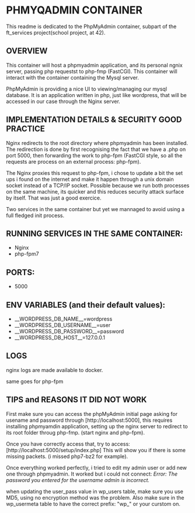 # PHMYQADMIN CONTAINER

This readme is dedicated to the PhpMyAdmin container, subpart of the
ft\_services project(school project, at 42).

## OVERVIEW

This container will host a phpmyadmin application, and its personal ngnix
server, passing php requestst to php-fmp (FastCGI).
This container will interact with the container containing the Mysql server.

PhpMyAdmin is providing a nice UI to viewing/managing our mysql database.
It is an application written in php, just like wordpress, that will be accessed
in our case through the Nginx server.

## IMPLEMENTATION DETAILS & SECURITY GOOD PRACTICE

Nginx redirects to the root directory
where phpmyadmin has been installed. The redirection is done by first
recognising the fact that we have a .php on port 5000, then forwarding the work
to php-fpm (FastCGI style, so all the requests are process on an external
process: php-fpm).

The Nginx proxies this request to php-fpm, i chose to update a bit the set ups
i found on the internet and make it happen through a unix domain socket instead
of a TCP/IP socket. Possible because we run both processes on the same machine,
its quicker and this reduces security attack surface by itself. That was just a
good exercice.

Two services in the same container but yet we mannaged to avoid using a full
fledged init process.

## RUNNING SERVICES IN THE SAME CONTAINER:

- Nginx
- php-fpm7

## PORTS:

- 5000

## ENV VARIABLES (and their default values):

- \_\_WORDPRESS\_DB\_NAME\_\_=wordpress
- \_\_WORDPRESS\_DB\_USERNAME\_\_=user
- \_\_WORDPRESS\_DB\_PASSWORD\_\_=password
- \_\_WORDPRESS\_DB\_HOST\_\_=127.0.0.1

## LOGS

nginx logs are made available to docker.

same goes for php-fpm

## TIPS and REASONS IT DID NOT WORK

First make sure you can access the phpMyAdmin initial page asking for usename
and password through [http://localhost:5000], this requires installing
phpmyamdin application, setting up the nginx server to redirect to its root
folder throug php-fmp. (start nginx and php-fpm).

Once you have correctly access that, try to access:
[http://localhost:5000/setup/index.php]
This will show you if there is some missing packets. (i missed php7-bz2 for
example).

Once everything worked perfectly, i tried to edit my admin user or add new
one through phpmyadmin. It worked but i could not connect:
_Error: The password you entered for the username admin is incorrect._

when updating the user\_pass value in wp\_users table, make sure you use MD5,
using no encryption method was the problem. Also make sure in the wp\_usermeta
table to have the correct prefix: "wp\_" or your curstom on.
